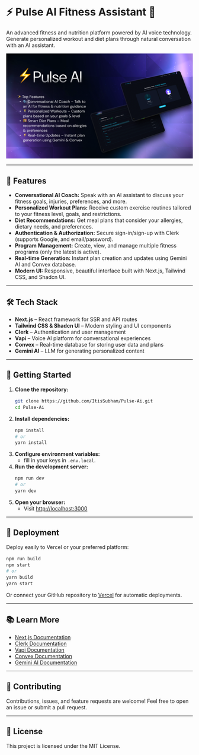 # ⚡️ Pulse AI Fitness Assistant 💪

An advanced fitness and nutrition platform powered by AI voice technology. Generate personalized workout and diet plans through natural conversation with an AI assistant.

![Demo App](/public/screenshot-for-readme.png)

---

## 🚀 Features

- **Conversational AI Coach:** Speak with an AI assistant to discuss your fitness goals, injuries, preferences, and more.
- **Personalized Workout Plans:** Receive custom exercise routines tailored to your fitness level, goals, and restrictions.
- **Diet Recommendations:** Get meal plans that consider your allergies, dietary needs, and preferences.
- **Authentication & Authorization:** Secure sign-in/sign-up with Clerk (supports Google, and email/password).
- **Program Management:** Create, view, and manage multiple fitness programs (only the latest is active).
- **Real-time Generation:** Instant plan creation and updates using Gemini AI and Convex database.
- **Modern UI:** Responsive, beautiful interface built with Next.js, Tailwind CSS, and Shadcn UI.

---

## 🛠️ Tech Stack

- **Next.js** – React framework for SSR and API routes
- **Tailwind CSS & Shadcn UI** – Modern styling and UI components
- **Clerk** – Authentication and user management
- **Vapi** – Voice AI platform for conversational experiences
- **Convex** – Real-time database for storing user data and plans
- **Gemini AI** – LLM for generating personalized content

---

## 🏁 Getting Started

1. **Clone the repository:**
   ```sh
   git clone https://github.com/ItisSubham/Pulse-Ai.git
   cd Pulse-Ai
   ```
2. **Install dependencies:**
   ```sh
   npm install
   # or
   yarn install
   ```
3. **Configure environment variables:**
   - fill in your keys in `.env.local`.
4. **Run the development server:**
   ```sh
   npm run dev
   # or
   yarn dev
   ```
5. **Open your browser:**
   - Visit [http://localhost:3000](http://localhost:3000)

---

## 🚢 Deployment

Deploy easily to Vercel or your preferred platform:

```sh
npm run build
npm start
# or
yarn build
yarn start
```

Or connect your GitHub repository to [Vercel](https://vercel.com/) for automatic deployments.

---

## 📚 Learn More

- [Next.js Documentation](https://nextjs.org/docs)
- [Clerk Documentation](https://clerk.com/docs)
- [Vapi Documentation](https://docs.vapi.ai)
- [Convex Documentation](https://docs.convex.dev)
- [Gemini AI Documentation](https://ai.google.dev/gemini-api)

---

## 🤝 Contributing

Contributions, issues, and feature requests are welcome! Feel free to open an issue or submit a pull request.

---

## 📝 License

This project is licensed under the MIT License.
